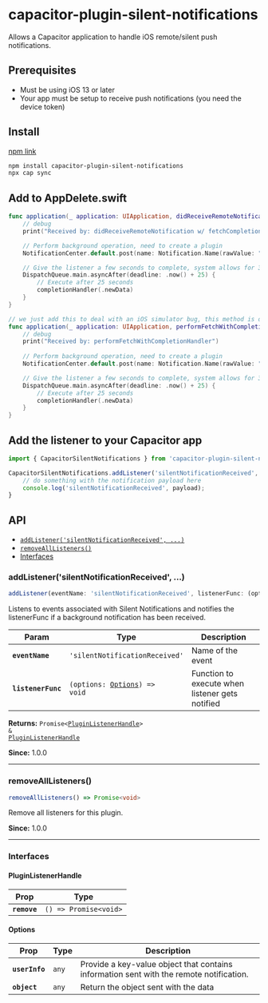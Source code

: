 # capacitor-plugin-silent-notifications

Allows a Capacitor application to handle iOS remote/silent push notifications.

## Prerequisites
- Must be using iOS 13 or later
- Your app must be setup to receive push notifications (you need the device token)

## Install
[npm link](https://www.npmjs.com/package/capacitor-plugin-silent-notifications)

```bash
npm install capacitor-plugin-silent-notifications
npx cap sync
```

## Add to AppDelete.swift
```swift
func application(_ application: UIApplication, didReceiveRemoteNotification userInfo: [AnyHashable : Any], fetchCompletionHandler completionHandler: @escaping (UIBackgroundFetchResult) -> Void) {
    // debug
    print("Received by: didReceiveRemoteNotification w/ fetchCompletionHandler")

    // Perform background operation, need to create a plugin
    NotificationCenter.default.post(name: Notification.Name(rawValue: "silentNotificationReceived"), object: nil, userInfo: userInfo)

    // Give the listener a few seconds to complete, system allows for 30 - we give 25. The system will kill this after 30 seconds.
    DispatchQueue.main.asyncAfter(deadline: .now() + 25) {
        // Execute after 25 seconds
        completionHandler(.newData)
    }
}

// we just add this to deal with an iOS simulator bug, this method is deprecated as of iOS 13
func application(_ application: UIApplication, performFetchWithCompletionHandler completionHandler: @escaping (UIBackgroundFetchResult) -> Void) {
    // debug
    print("Received by: performFetchWithCompletionHandler")
    
    // Perform background operation, need to create a plugin
    NotificationCenter.default.post(name: Notification.Name(rawValue: "silentNotificationReceived"), object: nil, userInfo: nil)

    // Give the listener a few seconds to complete, system allows for 30 - we give 25. The system will kill this after 30 seconds.
    DispatchQueue.main.asyncAfter(deadline: .now() + 25) {
        // Execute after 25 seconds
        completionHandler(.newData)
    }
}
```

## Add the listener to your Capacitor app
```typescript
import { CapacitorSilentNotifications } from 'capacitor-plugin-silent-notifications'

CapacitorSilentNotifications.addListener('silentNotificationReceived', async (payload) => {
    // do something with the notification payload here
    console.log('silentNotificationReceived', payload);
}
```

## API

<docgen-index>

* [`addListener('silentNotificationReceived', ...)`](#addlistenersilentnotificationreceived)
* [`removeAllListeners()`](#removealllisteners)
* [Interfaces](#interfaces)

</docgen-index>

<docgen-api>
<!--Update the source file JSDoc comments and rerun docgen to update the docs below-->

### addListener('silentNotificationReceived', ...)

```typescript
addListener(eventName: 'silentNotificationReceived', listenerFunc: (options: Options) => void) => Promise<PluginListenerHandle> & PluginListenerHandle
```

Listens to events associated with Silent Notifications
and notifies the listenerFunc if a background notification has been received.

| Param              | Type                                                              | Description                                     |
| ------------------ | ----------------------------------------------------------------- | ----------------------------------------------- |
| **`eventName`**    | <code>'silentNotificationReceived'</code>                         | Name of the event                               |
| **`listenerFunc`** | <code>(options: <a href="#options">Options</a>) =&gt; void</code> | Function to execute when listener gets notified |

**Returns:** <code>Promise&lt;<a href="#pluginlistenerhandle">PluginListenerHandle</a>&gt; & <a href="#pluginlistenerhandle">PluginListenerHandle</a></code>

**Since:** 1.0.0

--------------------


### removeAllListeners()

```typescript
removeAllListeners() => Promise<void>
```

Remove all listeners for this plugin.

**Since:** 1.0.0

--------------------


### Interfaces


#### PluginListenerHandle

| Prop         | Type                                      |
| ------------ | ----------------------------------------- |
| **`remove`** | <code>() =&gt; Promise&lt;void&gt;</code> |


#### Options

| Prop           | Type             | Description                                                                             |
| -------------- | ---------------- | --------------------------------------------------------------------------------------- |
| **`userInfo`** | <code>any</code> | Provide a key-value object that contains information sent with the remote notification. |
| **`object`**   | <code>any</code> | Return the object sent with the data                                                    |

</docgen-api>
